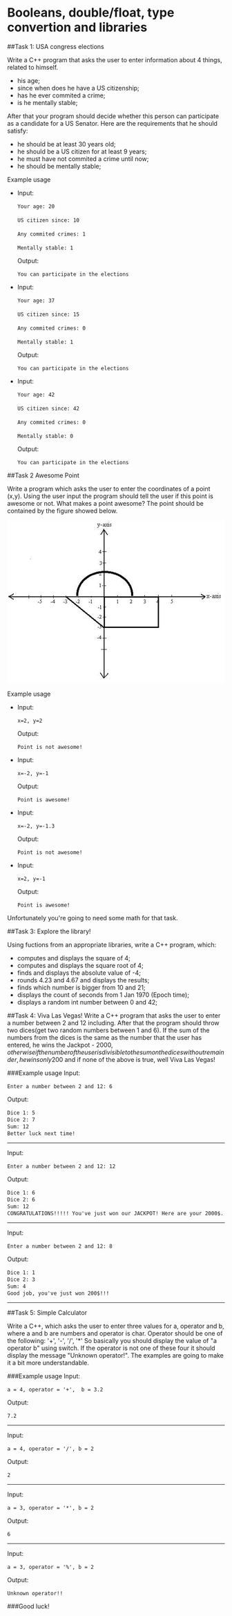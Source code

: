 Booleans, double/float, type convertion and libraries
=====================

##Task 1: USA congress elections

Write a C++ program that asks the user to enter information about 4 things, related to himself.
* his age;
* since when does he have a US citizenship;
* has he ever commited a crime;
* is he mentally stable;

After that your program should decide whether this person can participate as a candidate for a US Senator.
Here are the requirements that he should satisfy:
* he should be at least 30 years old;
* he should be a US citizen for at least 9 years;
* he must have not commited a crime until now;
* he should be mentally stable;

Example usage
 * Input:
	```
	Your age: 20

	US citizen since: 10

	Any commited crimes: 1 

	Mentally stable: 1
	```

	Output:
	```
	You can participate in the elections
	```
 * Input:
	```
	Your age: 37

	US citizen since: 15

	Any commited crimes: 0 

	Mentally stable: 1
	```

	Output:
	```
	You can participate in the elections
	```
 * Input:
	```
	Your age: 42

	US citizen since: 42

	Any commited crimes: 0 

	Mentally stable: 0
	```

	Output:
	```
	You can participate in the elections
	```


##Task 2 Awesome Point

Write a program which asks the user to enter the coordinates of a point (x,y). Using the user input the program should tell the user if this point is awesome or not. What makes a point awesome? The point should be contained by the figure showed below.

![figure](https://github.com/kakato10/IP_2016/blob/master/3/task_1.jpg)

Example usage

 * Input:
	```
	x=2, y=2
	```
	Output:
	```
	Point is not awesome!
	```
 *  Input:
	```
	x=-2, y=-1
	```
	Output:
	```
	Point is awesome!
	```
 * Input:
	```
	x=-2, y=-1.3
	```
	Output:
	```
	Point is not awesome!
	```
 * Input:
	```
	x=2, y=-1
	```
	Output:
	```
	Point is awesome!
	```
	
Unfortunately you're going to need some math for that task.

##Task 3: Explore the library!

Using fuctions from an appropriate libraries, write a C++ program, which:
 * computes and displays the square of 4;
 * computes and displays the square root of 4;
 * finds and displays the absolute value of -4;
 * rounds 4.23 and 4.67 and displays the results;
 * finds which number is bigger from 10 and 21;
 * displays the count of seconds from 1 Jan 1970 (Epoch time);
 * displays a random int number between 0 and 42;


##Task 4: Viva Las Vegas!
Write a C++ program that asks the user to enter a number between 2 and 12 including. After that the program should throw two dices(get two random numbers between 1 and 6). If the sum of the numbers from the dices is the same as the number that the user has entered, he wins the Jackpot - 2000$, otherwise if the number of the user is divisible to the sum on the dices without remainder, he wins only 200$ and if none of the above is true, well Viva Las Vegas!

###Example usage
Input:
```
Enter a number between 2 and 12: 6
```

Output:
```
Dice 1: 5
Dice 2: 7
Sum: 12
Better luck next time!
```
___


Input:
```
Enter a number between 2 and 12: 12
```

Output:
```
Dice 1: 6
Dice 2: 6
Sum: 12
CONGRATULATIONS!!!!! You've just won our JACKPOT! Here are your 2000$.
```
___


Input:
```
Enter a number between 2 and 12: 8
```

Output:
```
Dice 1: 1
Dice 2: 3
Sum: 4
Good job, you've just won 200$!!!
```
___


##Task 5: Simple Calculator

Write a C++, which asks the user to enter three values for a, operator and b, where a and b are numbers and operator is char. Operator should be one of the following: '+', '-', '/', '*'
So basically you should display the value of  "a operator b" using switch. If the operator is not one of these four it should display the message "Unknown operator!". The examples are going to make it a bit more understandable.

###Example usage
Input:
```
a = 4, operator = '+',  b = 3.2
```

Output:
```
7.2
```	

___

Input:
```
a = 4, operator = '/', b = 2 
```
Output:
```
2
```

___

Input:
```
a = 3, operator = '*', b = 2
```

Output:
```
6
```

___

Input: 
```
a = 3, operator = '%', b = 2
```

Output:
```
Unknown operator!!
```


###Good luck!

